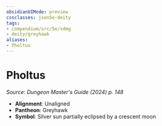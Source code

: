```yaml
---
obsidianUIMode: preview
cssclasses: json5e-deity
tags:
- compendium/src/5e/xdmg
- deity/greyhawk
aliases: 
- Pholtus
---
```

# Pholtus
*Source: Dungeon Master's Guide (2024) p. 148* 

- **Alignment**: Unaligned
- **Pantheon**: Greyhawk
- **Symbol**: Silver sun partially eclipsed by a crescent moon